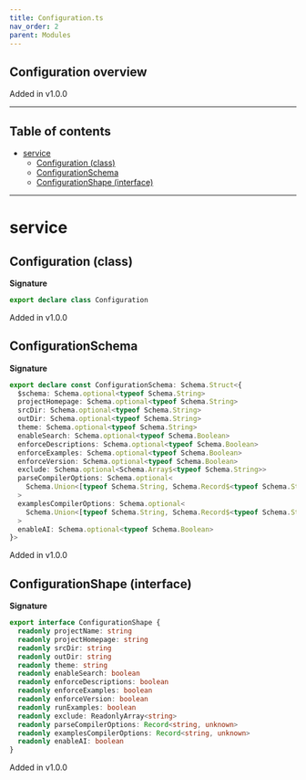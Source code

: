 ```yaml
---
title: Configuration.ts
nav_order: 2
parent: Modules
---
```


## Configuration overview

Added in v1.0.0

---

<h2 class="text-delta">Table of contents</h2>

- [service](#service)
  - [Configuration (class)](#configuration-class)
  - [ConfigurationSchema](#configurationschema)
  - [ConfigurationShape (interface)](#configurationshape-interface)

---

# service

## Configuration (class)

**Signature**

```ts
export declare class Configuration
```

Added in v1.0.0

## ConfigurationSchema

**Signature**

```ts
export declare const ConfigurationSchema: Schema.Struct<{
  $schema: Schema.optional<typeof Schema.String>
  projectHomepage: Schema.optional<typeof Schema.String>
  srcDir: Schema.optional<typeof Schema.String>
  outDir: Schema.optional<typeof Schema.String>
  theme: Schema.optional<typeof Schema.String>
  enableSearch: Schema.optional<typeof Schema.Boolean>
  enforceDescriptions: Schema.optional<typeof Schema.Boolean>
  enforceExamples: Schema.optional<typeof Schema.Boolean>
  enforceVersion: Schema.optional<typeof Schema.Boolean>
  exclude: Schema.optional<Schema.Array$<typeof Schema.String>>
  parseCompilerOptions: Schema.optional<
    Schema.Union<[typeof Schema.String, Schema.Record$<typeof Schema.String, typeof Schema.Unknown>]>
  >
  examplesCompilerOptions: Schema.optional<
    Schema.Union<[typeof Schema.String, Schema.Record$<typeof Schema.String, typeof Schema.Unknown>]>
  >
  enableAI: Schema.optional<typeof Schema.Boolean>
}>
```

Added in v1.0.0

## ConfigurationShape (interface)

**Signature**

```ts
export interface ConfigurationShape {
  readonly projectName: string
  readonly projectHomepage: string
  readonly srcDir: string
  readonly outDir: string
  readonly theme: string
  readonly enableSearch: boolean
  readonly enforceDescriptions: boolean
  readonly enforceExamples: boolean
  readonly enforceVersion: boolean
  readonly runExamples: boolean
  readonly exclude: ReadonlyArray<string>
  readonly parseCompilerOptions: Record<string, unknown>
  readonly examplesCompilerOptions: Record<string, unknown>
  readonly enableAI: boolean
}
```

Added in v1.0.0
